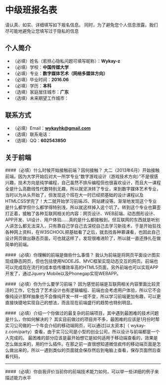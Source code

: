 # 中级班报名表

请认真、如实、详细填写如下报名信息。
同时，为了避免您个人信息泄露，我们尽可能地避免让您填写过于隐私的信息

## 个人简介

- （必填）姓名（若担心隐私问题可填写昵称）：**Wykay-z**
- （必填）学校：**中国传媒大学**
- （必填）专业：**数字媒体艺术（网络多媒体方向）**
- （必填）毕业时间：**2016.06**
- （必填）学历：**本科**
- （选填）家庭居住城市：**广东**
- （选填）未来期望工作城市：

## 联系方式

- （必填）Email：**wykayhk@gmail.com**
- （选填）联系电话：
- （选填）QQ：**602543850**

## 关于前端

####（必填）什么时候开始接触前端？因何接触？
  大二（2013年6月）开始接触前端，因为大学开始后对大一所学专业“数字游戏设计（游戏技术方向）”不是很感兴趣，技术方向是纯学编程，自己虽然不排斥编程但也很喜欢设计，而且大一课程全是什么高数线性代数特别无趣，所以就坚决转了专业，来到数字媒体艺术专业，当时以为从头开始了，但发现这个班在大一时已经把基础的设计课程以及HTMLCSS学完了！大二就开始学习前端JS、网站建设等。渐渐地发现这个专业是什么都学但什么都学得特别浅，所以就这样掉入这个坑了。转到这个专业也算歪打正着，接触了各种互联网相关的内容：网页设计、WEB前端、动态图形设计、APP开发、UI设计、用户体验……真的是什么都接触到，但互联网的东西就是听别人讲怎么都无法深入，只有靠自己学自己去深挖自己去学习新技术，于是开始狂找各种网上资料，在W3SCHOOL把基础看了之后，就去找各种慕课看，也因此自己设计网页做出静态页面，可也就这样了，发现很难进阶了，所以就一直还挣扎在做简单的前端。

####（必填）你理解的前端是做些什么事情？
  我认为前端是将网页平面设计图实现成静态网页，但也包括使用NODEJS、MVC框架实现动态交互的网页。前端也可以完成现在流行的成本低传播效率高的HTML5页面，另外前端也可以实现APP开发了，通过Jquery Mobile以及Phonegap实现WEBAPP。

####（必填）你为什么要学习前端？
  因为感觉前端是互联网相关内容里面比较灵活的工作，它包含了艺术设计也有逻辑编程、前端也会考虑用户体验，所以它不会像纯设计那样抽象也不会像纯开发一样一成不变，所以学习前端更加有趣，可以更直接快捷地实现自己的想法，而且现在前端盛行的趋势也特别明显。

####（必填）介绍一个你做过的最复杂的前端项目，其中遇到最困难的技术问题是什么，你如何解决的？
  其实目前做过的项目并不多，最困难的应该是1月份时帮实习公司做的一个年会介绍的移动端网页，可以通过[以太资本]（ wykay-z.com/party）查看，由于实习公司是小型的创业公司，所以设计与前端都是一个人完成的。
最困难的部分应该是最开始想它是如何适用于移动端查看的，效果是怎么做出来的，用的什么插件。在那之前一直很想知道微信疯传的移动端页面是怎么做出来的，所以一遇到类似的页面就会保存然后到电脑上查看，保存页面然后查看代码，
________________

####（必填）你自我评价当前你的前端技术能力如何，可以举一些详细的例子来描述能力水平


